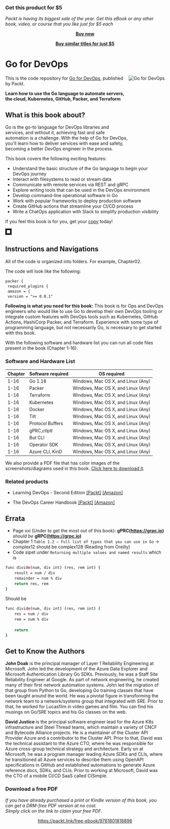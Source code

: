 
### Get this product for $5

<i>Packt is having its biggest sale of the year. Get this eBook or any other book, video, or course that you like just for $5 each</i>


<b><p align='center'>[Buy now](https://packt.link/9781801818896)</p></b>


<b><p align='center'>[Buy similar titles for just $5](https://subscription.packtpub.com/search)</p></b>


# Go for DevOps

<a href="https://www.packtpub.com/product/go-for-devops/9781801818896?utm_source=github&utm_medium=repository&utm_campaign=9781801818896"><img src="https://static.packt-cdn.com/products/9781801818896/cover/smaller" alt="Go for DevOps" height="256px" align="right"></a>

This is the code repository for [Go for DevOps](https://www.packtpub.com/product/go-for-devops/9781801818896?utm_source=github&utm_medium=repository&utm_campaign=9781801818896), published by Packt.

**Learn how to use the Go language to automate servers, the cloud, Kubernetes, GitHub, Packer, and Terraform**

## What is this book about?

Go is the go-to language for DevOps libraries and services, and without it, achieving fast and safe automation is a challenge. With the help of Go for DevOps, you'll learn how to deliver services with ease and safety, becoming a better DevOps engineer in the process.

This book covers the following exciting features:

* Understand the basic structure of the Go language to begin your DevOps journey
* Interact with filesystems to read or stream data
* Communicate with remote services via REST and gRPC
* Explore writing tools that can be used in the DevOps environment
* Develop command-line operational software in Go
* Work with popular frameworks to deploy production software
* Create GitHub actions that streamline your CI/CD process
* Write a ChatOps application with Slack to simplify production visibility

If you feel this book is for you, get your [copy](https://www.amazon.com/dp/1801818894) today!

<a href="https://www.packtpub.com/?utm_source=github&utm_medium=banner&utm_campaign=GitHubBanner"><img src="https://raw.githubusercontent.com/PacktPublishing/GitHub/master/GitHub.png"
alt="https://www.packtpub.com/" border="5" /></a>

## Instructions and Navigations

All of the code is organized into folders. For example, Chapter02.

The code will look like the following:

```
packer {
 required_plugins {
 amazon = {
 version = ">= 0.0.1"

```

**Following is what you need for this book:**
This book is for Ops and DevOps engineers who would like to use Go to develop their own DevOps tooling or integrate custom features with DevOps tools such as Kubernetes, GitHub Actions, HashiCorp Packer, and Terraform. Experience with some type of programming language, but not necessarily Go, is necessary to get started with this book.

With the following software and hardware list you can run all code files present in the book (Chapter 1-16).

### Software and Hardware List

| Chapter  | Software required | OS required |
| -------- | ------------------------------------ | ----------------------------------- |
| 1-16     | Go 1.18           | Windows, Mac OS X, and Linux (Any) |
| 1-16     | Packer            | Windows, Mac OS X, and Linux (Any) |
| 1-16     | Terraform         | Windows, Mac OS X, and Linux (Any) |
| 1-16     | Kubernetes        | Windows, Mac OS X, and Linux (Any) |
| 1-16     | Docker            | Windows, Mac OS X, and Linux (Any) |
| 1-16     | Tilt              | Windows, Mac OS X, and Linux (Any) |
| 1-16     | Protocol Buffers  | Windows, Mac OS X, and Linux (Any) |
| 1-16     | gPRC,ctlptl       | Windows, Mac OS X, and Linux (Any) |
| 1-16     | But CLI           | Windows, Mac OS X, and Linux (Any) |
| 1-16     | Operator SDK      | Windows, Mac OS X, and Linux (Any) |
| 1-16     | Azure CLI, KinD   | Windows, Mac OS X, and Linux (Any) |

We also provide a PDF file that has color images of the screenshots/diagrams used in this book. [Click here to download it](https://static.packt-cdn.com/downloads/9781801818896_ColorImages.pdf).

### Related products

* Learning DevOps - Second Edition [[Packt]](https://www.packtpub.com/product/learning-devops-second-edition/9781801818964?utm_source=github&utm_medium=repository&utm_campaign=9781801818964) [[Amazon]](https://www.amazon.com/dp/1801818967)

* The DevOps Career Handbook [[Packt]](https://www.packtpub.com/product/the-devops-career-handbook/9781803230948?utm_source=github&utm_medium=repository&utm_campaign=9781803230948) [[Amazon]](https://www.amazon.com/dp/1803230940)

## Errata

* Page xxi (Under to get the most out of this book): **gPRC(<https://grpc.io>)** _should be_ **gRPC(<https://grpc.io>)**
* Chapter 1 `Table 1.2 – Full list of types that you can use in Go` -> complex12 should be complex128 (Reading from Oreilly)
* Code sipet under `Returning multiple values and named results` which is

```sh
func divide(num, div int) (res, rem int) {
    result = num / div
    remainder = num % div
    return res, rem
}
```

Should be

```sh
func divide(num, div int) (res, rem int) {
    res = num / div
    rem = num % div

    return
}
```

## Get to Know the Authors

**John Doak**
is the principal manager of Layer 1 Reliability Engineering at Microsoft. John led the development of the Azure Data Explorer and Microsoft Authentication Library Go SDKs. Previously, he was a Staff Site Reliability Engineer at Google. As part of network engineering, he created many of their first network automation systems. John led the migration of that group from Python to Go, developing Go training classes that have been taught around the world. He was a pivotal figure in transforming the network team to a network/systems group that integrated with SRE. Prior to that, he worked for Lucasfilm in video games and film. You can find his musings on Go/SRE topics and his Go classes on the web.

**David Justice**
is the principal software engineer lead for the Azure K8s infrastructure and Steel Thread teams, which maintain a variety of CNCF and Bytecode Alliance projects. He is a maintainer of the Cluster API Provider Azure and a contributor to the Cluster API. Prior to that, David was the technical assistant to the Azure CTO, where he was responsible for Azure cross-group technical strategy and architecture. Early on at Microsoft, he was a program manager leading Azure SDKs and CLIs, where he transitioned all Azure services to describe them using OpenAPI specifications in GitHub and established automations to generate Azure reference docs, SDKs, and CLIs. Prior to working at Microsoft, David was the CTO of a mobile CI/CD SaaS called CISimple.

### Download a free PDF

 <i>If you have already purchased a print or Kindle version of this book, you can get a DRM-free PDF version at no cost.<br>Simply click on the link to claim your free PDF.</i>
<p align="center"> <a href="https://packt.link/free-ebook/9781801818896">https://packt.link/free-ebook/9781801818896 </a> </p>

